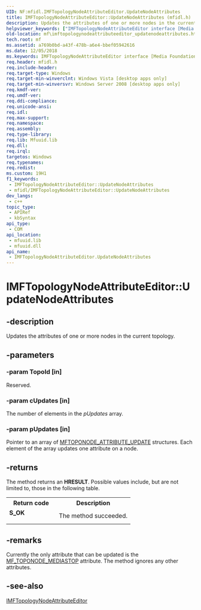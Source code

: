 ```yaml
---
UID: NF:mfidl.IMFTopologyNodeAttributeEditor.UpdateNodeAttributes
title: IMFTopologyNodeAttributeEditor::UpdateNodeAttributes (mfidl.h)
description: Updates the attributes of one or more nodes in the current topology.
helpviewer_keywords: ["IMFTopologyNodeAttributeEditor interface [Media Foundation]","UpdateNodeAttributes method","IMFTopologyNodeAttributeEditor.UpdateNodeAttributes","IMFTopologyNodeAttributeEditor::UpdateNodeAttributes","UpdateNodeAttributes","UpdateNodeAttributes method [Media Foundation]","UpdateNodeAttributes method [Media Foundation]","IMFTopologyNodeAttributeEditor interface","a769b0bd-a43f-478b-a6e4-bbef05942616","mf.imftopologynodeattributeeditor_updatenodeattributes","mfidl/IMFTopologyNodeAttributeEditor::UpdateNodeAttributes"]
old-location: mf\imftopologynodeattributeeditor_updatenodeattributes.htm
tech.root: mf
ms.assetid: a769b0bd-a43f-478b-a6e4-bbef05942616
ms.date: 12/05/2018
ms.keywords: IMFTopologyNodeAttributeEditor interface [Media Foundation],UpdateNodeAttributes method, IMFTopologyNodeAttributeEditor.UpdateNodeAttributes, IMFTopologyNodeAttributeEditor::UpdateNodeAttributes, UpdateNodeAttributes, UpdateNodeAttributes method [Media Foundation], UpdateNodeAttributes method [Media Foundation],IMFTopologyNodeAttributeEditor interface, a769b0bd-a43f-478b-a6e4-bbef05942616, mf.imftopologynodeattributeeditor_updatenodeattributes, mfidl/IMFTopologyNodeAttributeEditor::UpdateNodeAttributes
req.header: mfidl.h
req.include-header: 
req.target-type: Windows
req.target-min-winverclnt: Windows Vista [desktop apps only]
req.target-min-winversvr: Windows Server 2008 [desktop apps only]
req.kmdf-ver: 
req.umdf-ver: 
req.ddi-compliance: 
req.unicode-ansi: 
req.idl: 
req.max-support: 
req.namespace: 
req.assembly: 
req.type-library: 
req.lib: Mfuuid.lib
req.dll: 
req.irql: 
targetos: Windows
req.typenames: 
req.redist: 
ms.custom: 19H1
f1_keywords:
 - IMFTopologyNodeAttributeEditor::UpdateNodeAttributes
 - mfidl/IMFTopologyNodeAttributeEditor::UpdateNodeAttributes
dev_langs:
 - c++
topic_type:
 - APIRef
 - kbSyntax
api_type:
 - COM
api_location:
 - mfuuid.lib
 - mfuuid.dll
api_name:
 - IMFTopologyNodeAttributeEditor.UpdateNodeAttributes
---
```


# IMFTopologyNodeAttributeEditor::UpdateNodeAttributes


## -description

Updates the attributes of one or more nodes in the current topology.

## -parameters

### -param TopoId [in]

Reserved.

### -param cUpdates [in]

The number of elements in the <i>pUpdates</i> array.

### -param pUpdates [in]

Pointer to an array of <a href="https://docs.microsoft.com/windows/desktop/api/mfidl/ns-mfidl-mftoponode_attribute_update">MFTOPONODE_ATTRIBUTE_UPDATE</a> structures. Each element of the array updates one attribute on a node.

## -returns

The method returns an <b>HRESULT</b>. Possible values include, but are not limited to, those in the following table.

<table>
<tr>
<th>Return code</th>
<th>Description</th>
</tr>
<tr>
<td width="40%">
<dl>
<dt><b>S_OK</b></dt>
</dl>
</td>
<td width="60%">
The method succeeded.

</td>
</tr>
</table>

## -remarks

Currently the only attribute that can be updated is the <a href="https://docs.microsoft.com/windows/desktop/medfound/mf-toponode-mediastop-attribute">MF_TOPONODE_MEDIASTOP</a> attribute. The method ignores any other attributes.

## -see-also

<a href="https://docs.microsoft.com/windows/desktop/api/mfidl/nn-mfidl-imftopologynodeattributeeditor">IMFTopologyNodeAttributeEditor</a>

